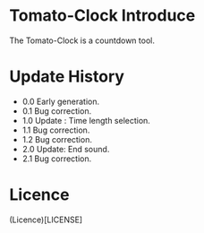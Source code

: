 # Tomato-Clock Introduce
The Tomato-Clock is a countdown tool.
# Update History
* 0.0 Early generation.
* 0.1 Bug correction.
* 1.0 Update : Time length selection.
* 1.1 Bug correction.
* 1.2 Bug correction.
* 2.0 Update: End sound.
* 2.1 Bug correction.
# Licence
(Licence)[LICENSE]
